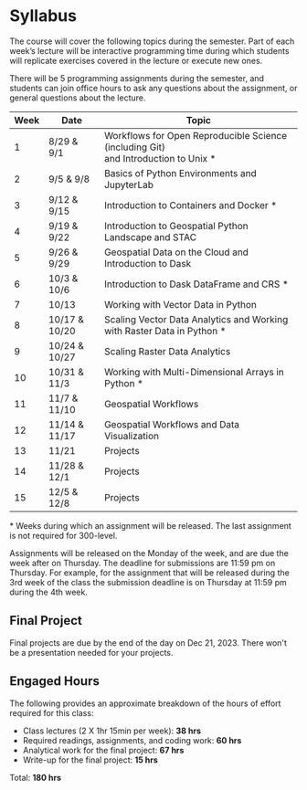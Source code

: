 # Syllabus
The course will cover the following topics during the semester. Part of each week’s lecture will be interactive programming time during which students will replicate exercises covered in the lecture or execute new ones. 

There will be 5 programming assignments during the semester, and students can join office hours to ask any questions about the assignment, or general questions about the lecture. 

| **Week** |**Date**       | **Topic**                                                                           |
| -------- | --------------| ---------------------------------------------------------------------------         |
| 1        |  8/29 & 9/1   | Workflows for Open Reproducible Science (including Git) <br /> and Introduction to Unix \* |
| 2        |  9/5  & 9/8   | Basics of Python Environments and JupyterLab                                        |
| 3        |  9/12 & 9/15  | Introduction to Containers and Docker \*                                            |
| 4        |  9/19 & 9/22  | Introduction to Geospatial Python Landscape and STAC                                |
| 5        |  9/26 & 9/29  | Geospatial Data on the Cloud and Introduction to Dask                               |
| 6        | 10/3  & 10/6  | Introduction to Dask DataFrame and CRS \*                                           |
| 7        | 10/13         | Working with Vector Data in Python                                                  |
| 8        | 10/17 & 10/20 | Scaling Vector Data Analytics and Working with Raster Data in Python \*             |
| 9        | 10/24 & 10/27 | Scaling Raster Data Analytics                                                       |
| 10       | 10/31 & 11/3  | Working with Multi-Dimensional Arrays in Python \*                                  |
| 11       | 11/7  & 11/10 | Geospatial Workflows                                                                |
| 12       | 11/14 & 11/17 | Geospatial Workflows and Data Visualization                                         |
| 13       | 11/21         | Projects                                                                            |
| 14       | 11/28 & 12/1  | Projects                                                                            |
| 15       | 12/5  & 12/8  | Projects                                                                            |

 
\* Weeks during which an assignment will be released. The last assignment is not required for 300-level.

Assignments will be released on the Monday of the week, and are due the week after on Thursday. The deadline for submissions are 11:59 pm on Thursday. For example, for the assignment that will be released during the 3rd week of the class the submission deadline is on Thursday at 11:59 pm during the 4th week. 

## Final Project
Final projects are due by the end of the day on Dec 21, 2023. There won't be a presentation needed for your projects. 

## __Engaged Hours__

The following provides an approximate breakdown of the hours of effort required for this class:
- Class lectures (2 X 1hr 15min per week):  **38 hrs**
- Required readings, assignments, and coding work: **60 hrs**
- Analytical work for the final project: **67 hrs**
- Write-up for the final project: **15 hrs**

Total: **180 hrs**

<p>&nbsp;</p>
